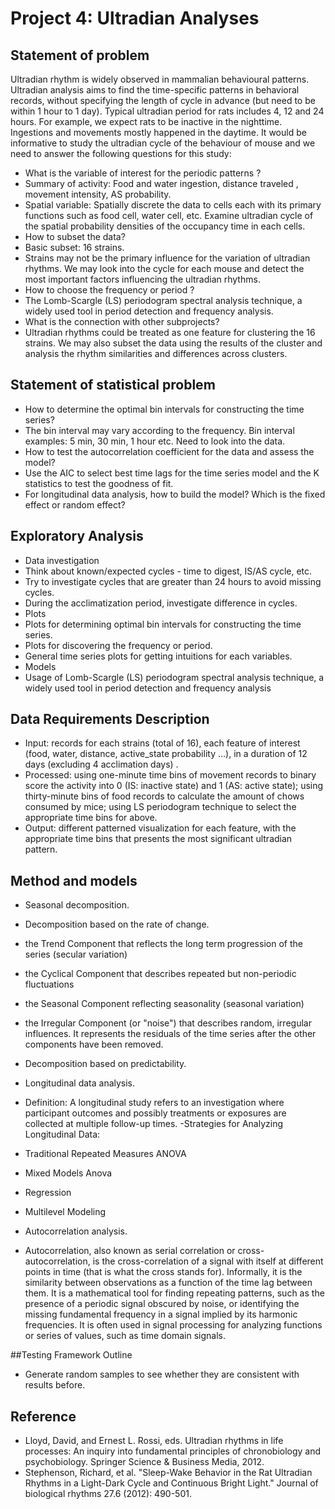 Project 4: Ultradian Analyses
=============================
## Statement of problem


Ultradian rhythm is widely observed in mammalian behavioural patterns. Ultradian analysis aims to find the time-specific patterns in behavioral records, without specifying the length of cycle in advance (but need to be within 1 hour to 1 day). Typical ultradian period for rats includes 4, 12 and 24 hours. For example, we expect rats to be inactive in the nighttime. Ingestions and movements mostly happened in the daytime. It would be informative to study the ultradian cycle of the behaviour of mouse and we need to answer the following questions for this study: 
- What is the variable of interest for the periodic patterns ?
- Summary of activity: Food and water ingestion, distance traveled , movement intensity, AS probability.
- Spatial variable: Spatially discrete the data to cells each with its primary functions such as food cell, water cell, etc.  Examine ultradian cycle of  the spatial probability densities of the occupancy time in each cells. 
- How to subset the data?
- Basic subset: 16 strains.
- Strains may not be the primary influence for the variation of ultradian rhythms. We may look into the cycle for each mouse and detect the most important factors influencing the  ultradian rhythms. 
- How to choose the frequency or period ?
- The Lomb-Scargle (LS) periodogram spectral analysis technique, a widely used tool in period detection and frequency analysis.
- What is the connection with other subprojects?
- Ultradian rhythms could be treated as one feature for clustering the 16 strains. We may also subset the data using the results of the cluster and analysis the rhythm similarities and differences across clusters. 

## Statement of statistical problem
- How to determine the optimal bin intervals for constructing the time series?
- The bin interval may vary according to the frequency. Bin interval examples: 5 min, 30 min, 1 hour etc. Need to look into the data. 
- How to test the autocorrelation coefficient for the data and assess the model?
-  Use the AIC to select best time lags for the time series model and the K statistics to test the goodness of fit.
- For longitudinal data analysis, how to build the model? Which is the fixed effect or  random effect?


## Exploratory Analysis
- Data investigation
- Think about known/expected cycles - time to digest, IS/AS cycle, etc.
- Try to investigate cycles that are greater than 24 hours to avoid missing cycles.
- During the acclimatization period, investigate difference in cycles.
- Plots
- Plots for determining optimal bin intervals for constructing the time series.
- Plots for discovering the frequency or period.
- General time series plots for getting intuitions for each variables.
- Models
- Usage of Lomb-Scargle (LS) periodogram spectral analysis technique, a widely used tool in period detection and frequency analysis

## Data Requirements Description
- Input:  records for each strains (total of  16), each feature of interest (food, water, distance, active_state probability ...), in a duration of 12 days (excluding 4 acclimation days) . 
- Processed: using one-minute time bins of movement records to binary score the activity into 0 (IS: inactive state) and 1 (AS: active state); using thirty-minute bins of food records to calculate the amount of chows consumed by mice; using LS periodogram technique to select the appropriate time bins for above.
- Output: different patterned visualization for each feature, with the appropriate time bins that presents the most significant ultradian pattern.



## Method and models
- Seasonal decomposition.
- Decomposition based on the rate of change.
- the Trend Component  that reflects the long term progression of the series (secular variation)
- the Cyclical Component  that describes repeated but non-periodic fluctuations
- the Seasonal Component  reflecting seasonality (seasonal variation)
- the Irregular Component  (or "noise") that describes random, irregular influences. It represents the residuals of the time series after the other components have been removed.

- Decomposition based on predictability.
- Longitudinal data analysis.
- Definition: A longitudinal study refers to an investigation where participant outcomes and possibly treatments or exposures are collected at multiple follow-up times.
-Strategies for Analyzing Longitudinal Data: 
- Traditional Repeated Measures ANOVA
- Mixed Models Anova
- Regression
- Multilevel Modeling

- Autocorrelation analysis. 
- Autocorrelation, also known as serial correlation or cross-autocorrelation, is the cross-correlation of a signal with itself at different points in time (that is what the cross stands for). Informally, it is the similarity between observations as a function of the time lag between them. It is a mathematical tool for finding repeating patterns, such as the presence of a periodic signal obscured by noise, or identifying the missing fundamental frequency in a signal implied by its harmonic frequencies. It is often used in signal processing for analyzing functions or series of values, such as time domain signals.


##Testing Framework Outline
- Generate random samples to see whether they are consistent with results before.


## Reference
- Lloyd, David, and Ernest L. Rossi, eds. Ultradian rhythms in life processes: An inquiry into fundamental principles of chronobiology and psychobiology. Springer Science & Business Media, 2012.
- Stephenson, Richard, et al. "Sleep-Wake Behavior in the Rat Ultradian Rhythms in a Light-Dark Cycle and Continuous Bright Light." Journal of biological rhythms 27.6 (2012): 490-501.
